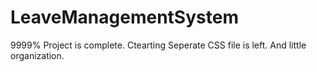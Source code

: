 # LeaveManagementSystem

9999% Project is complete. Ctearting Seperate CSS file is left. And little organization.
